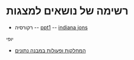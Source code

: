 # רשימה של נושאים למצגות

- רקורסיה
-- [ppt1](recursion1.md)
-- [indiana jons](indianaJons.md)

יופי

- [המחלקות ופעולות במבנה נתונים](data-structures-classes.md)
